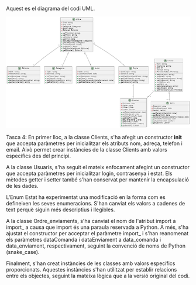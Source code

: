 Aquest es el diagrama del codi UML.

![alt text](image.png)

Tasca 4: En primer lloc, a la classe Clients, s'ha afegit un constructor __init__ que accepta paràmetres per inicialitzar els atributs nom, adreça, telefon i email. Això permet crear instàncies de la classe Clients amb valors específics des del principi.

A la classe Usuaris, s'ha seguit el mateix enfocament afegint un constructor que accepta paràmetres per inicialitzar login, contrasenya i estat. Els mètodes getter i setter també s'han conservat per mantenir la encapsulació de les dades.

L'Enum Estat ha experimentat una modificació en la forma com es defineixen les seves enumeracions. S'han canviat els valors a cadenes de text perquè siguin més descriptius i llegibles.

A la classe Ordre_enviaments, s'ha canviat el nom de l'atribut import a import_ a causa que import és una paraula reservada a Python. A més, s'ha ajustat el constructor per acceptar el paràmetre import_ i s'han reanomenat els paràmetres dataComanda i dataEnviament a data_comanda i data_enviament, respectivament, seguint la convenció de noms de Python (snake_case).

Finalment, s'han creat instàncies de les classes amb valors específics proporcionats. Aquestes instàncies s'han utilitzat per establir relacions entre els objectes, seguint la mateixa lògica que a la versió original del codi. 